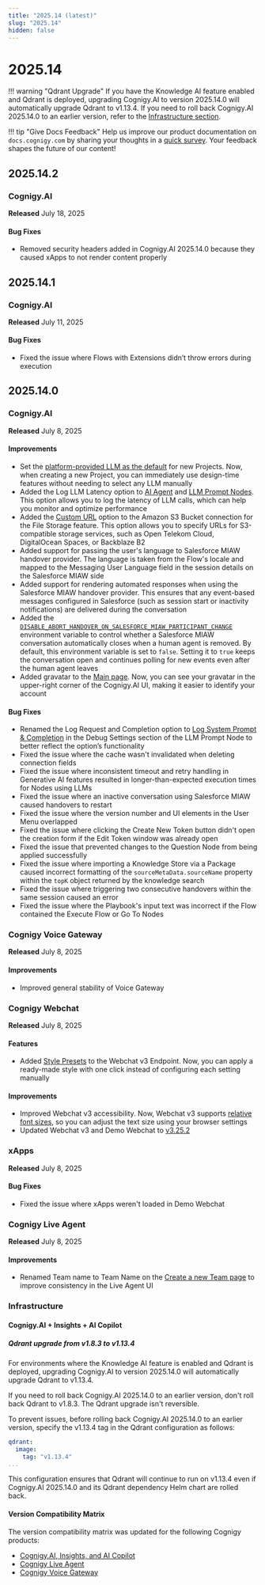 ```yaml
---
title: "2025.14 (latest)"
slug: "2025.14"
hidden: false
---
```


# 2025.14

!!! warning "Qdrant Upgrade"
    If you have the Knowledge AI feature enabled and Qdrant is deployed, upgrading Cognigy.AI to version 2025.14.0 will automatically upgrade Qdrant to v1.13.4. If you need to roll back Cognigy.AI 2025.14.0 to an earlier version, refer to the [Infrastructure section](#infrastructure).

!!! tip "Give Docs Feedback"
    Help us improve our product documentation on `docs.cognigy.com` by sharing your thoughts in a [quick survey](https://forms.office.com/e/xnqneVasp2). Your feedback shapes the future of our content!

## 2025.14.2

### Cognigy.AI

**Released** July 18, 2025

#### Bug Fixes

- Removed security headers added in Cognigy.AI 2025.14.0 because they caused xApps to not render content properly

## 2025.14.1

### Cognigy.AI

**Released** July 11, 2025

#### Bug Fixes

- Fixed the issue where Flows with Extensions didn’t throw errors during execution

## 2025.14.0

### Cognigy.AI

**Released** July 8, 2025

#### Improvements

- Set the [platform-provided LLM as the default](../ai/empower/llms/providers/cognigy-platform-provided.md) for new Projects. Now, when creating a new Project, you can immediately use design-time features without needing to select any LLM manually
- Added the Log LLM Latency option to [AI Agent](../ai/build/node-reference/ai/ai-agent.md) and [LLM Prompt Nodes](../ai/build/node-reference/service/llm-prompt.md). This option allows you to log the latency of LLM calls, which can help you monitor and optimize performance
- Added the [Custom URL](../ai/deploy/endpoints/file-storage.md) option to the Amazon S3 Bucket connection for the File Storage feature. This option allows you to specify URLs for S3-compatible storage services, such as Open Telekom Cloud, DigitalOcean Spaces, or Backblaze B2
- Added support for passing the user's language to Salesforce MIAW handover provider. The language is taken from the Flow's locale and mapped to the Messaging User Language field in the session details on the Salesforce MIAW side
- Added support for rendering automated responses when using the Salesforce MIAW handover provider. This ensures that any event-based messages configured in Salesforce (such as session start or inactivity notifications) are delivered during the conversation 
- Added the [`DISABLE_ABORT_HANDOVER_ON_SALESFORCE_MIAW_PARTICIPANT_CHANGE`](../ai/escalate/handover-reference/salesforce-miaw.md#prevent-auto-conversation-close) environment variable to control whether a Salesforce MIAW conversation automatically closes when a human agent is removed. By default, this environment variable is set to `false`. Setting it to `true` keeps the conversation open and continues polling for new events even after the human agent leaves
- Added gravatar to the [Main page](../ai/overview/user-interface/main-page.md). Now, you can see your gravatar in the upper-right corner of the Cognigy.AI UI, making it easier to identify your account

#### Bug Fixes

- Renamed the Log Request and Completion option to [Log System Prompt & Completion](../ai/build/node-reference/service/llm-prompt.md) in the Debug Settings section of the LLM Prompt Node to better reflect the option’s functionality
- Fixed the issue where the cache wasn't invalidated when deleting connection fields
- Fixed the issue where inconsistent timeout and retry handling in Generative AI features resulted in longer-than-expected execution times for Nodes using LLMs
- Fixed the issue where an inactive conversation using Salesforce MIAW caused handovers to restart
- Fixed the issue where the version number and UI elements in the User Menu overlapped
- Fixed the issue where clicking the Create New Token button didn't open the creation form if the Edit Token window was already open
- Fixed the issue that prevented changes to the Question Node from being applied successfully
- Fixed the issue where importing a Knowledge Store via a Package caused incorrect formatting of the `sourceMetaData.sourceName` property within the `topK` object returned by the knowledge search
- Fixed the issue where triggering two consecutive handovers within the same session caused an error 
- Fixed the issue where the Playbook's input text was incorrect if the Flow contained the Execute Flow or Go To Nodes

### Cognigy Voice Gateway

**Released** July 8, 2025

#### Improvements

- Improved general stability of Voice Gateway

### Cognigy Webchat

**Released** July 8, 2025

#### Features

- Added [Style Presets](../webchat/v3/configuration.md#style-presets) to the Webchat v3 Endpoint. Now, you can apply a ready-made style with one click instead of configuring each setting manually

#### Improvements

- Improved Webchat v3 accessibility. Now, Webchat v3 supports [relative font sizes](../webchat/v3/accessibility.md#text-resizing), so you can adjust the text size using your browser settings
- Updated Webchat v3 and Demo Webchat to [v3.25.2](https://github.com/Cognigy/Webchat/releases/tag/v3.25.2)

### xApps

**Released** July 8, 2025

#### Bug Fixes

- Fixed the issue where xApps weren't loaded in Demo Webchat

### Cognigy Live Agent

**Released** July 8, 2025

#### Improvements

- Renamed Team name to Team Name on the [Create a new Team page](../live-agent/settings/teams.md) to improve consistency in the Live Agent UI

### Infrastructure

#### Cognigy.AI + Insights + AI Copilot

##### Qdrant upgrade from v1.8.3 to v1.13.4

For environments where the Knowledge AI feature is enabled and Qdrant is deployed, upgrading Cognigy.AI to version 2025.14.0 will automatically upgrade Qdrant to v1.13.4.

If you need to roll back Cognigy.AI 2025.14.0 to an earlier version, don't roll back Qdrant to v1.8.3. The Qdrant upgrade isn't reversible.

To prevent issues, before rolling back Cognigy.AI 2025.14.0 to an earlier version, specify the v1.13.4 tag in the Qdrant configuration as follows:

```yaml
qdrant:
  image:
    tag: "v1.13.4"
...
```

This configuration ensures that Qdrant will continue to run on v1.13.4 even if Cognigy.AI 2025.14.0 and its Qdrant dependency Helm chart are rolled back.

#### Version Compatibility Matrix

The version compatibility matrix was updated for the following Cognigy products:

- [Cognigy.AI, Insights, and AI Copilot](../ai/installation/version-compatibility-matrix.md)
- [Cognigy Live Agent](../live-agent/installation/deployment/version-compatibility-matrix.md)
- [Cognigy Voice Gateway](../voice-gateway/installation/version-compatibility-matrix.md)